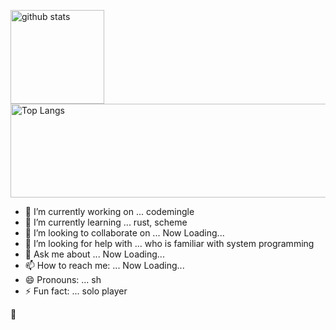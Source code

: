<p align="left">
  <img alt="github stats" height="150px" src="https://github-readme-stats.vercel.app/api?username=sugiura-hiromichi&count_private=true&show_icons=ture" />
  <img alt="Top Langs" height="150px" width="1000px" src="https://github-readme-stats.vercel.app/api/top-langs/?username=sugiura-hiromichi&layout=compact&show_icons=true&langs_count=12&count_private=true" />
</p>

- 🔭 I’m currently working on ... codemingle
- 🌱 I’m currently learning ... rust, scheme
- 👯 I’m looking to collaborate on ... Now Loading...
- 🤔 I’m looking for help with ... who is familiar with system programming
- 💬 Ask me about ... Now Loading...
- 📫 How to reach me: ... Now Loading...
- 😄 Pronouns: ... sh
- ⚡ Fun fact: ... solo player

:melting_face:
